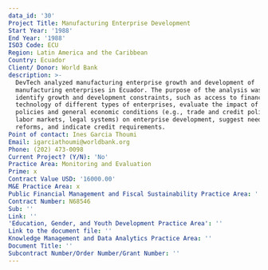 ```yaml
---
data_id: '30'
Project Title: Manufacturing Enterprise Development
Start Year: '1988'
End Year: '1988'
ISO3 Code: ECU
Region: Latin America and the Caribbean
Country: Ecuador
Client/ Donor: World Bank
description: >-
  DevTech analyzed manufacturing enterprise growth and development of
  manufacturing enterprises in Ecuador. The purpose of the analysis was to
  identify growth and development constraints, such as access to finance and
  technology of different types of enterprises, evaluate the impact of economic
  policies and general economic conditions (e.g., trade and credit policies,
  labor markets, legal systems) on enterprise development, suggest needed
  reforms, and indicate credit requirements.
Point of contact: Ines Garcia Thoumi
Email: igarciathoumi@worldbank.org
Phone: (202) 473-0098
Current Project? (Y/N): 'No'
Practice Area: Monitoring and Evaluation
Prime: x
Contract Value USD: '16000.00'
M&E Practice Area: x
Public Financial Management and Fiscal Sustainability Practice Area: ''
Contract Number: N68546
Sub: ''
Link: ''
'Education, Gender, and Youth Development Practice Area': ''
Link to the document file: ''
Knowledge Management and Data Analytics Practice Area: ''
Document Title: ''
Subcontract Number/Order Number/Grant Number: ''
---
```

